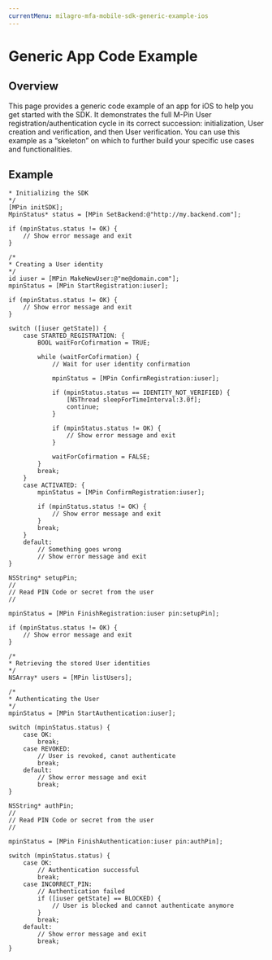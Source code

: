 ```yaml
---
currentMenu: milagro-mfa-mobile-sdk-generic-example-ios
---
```

# Generic App Code Example

## Overview

This page provides a generic code example of an app for iOS to help you get started with the SDK. It demonstrates the full M-Pin User registration/authentication cycle in its correct succession: initialization, User creation and verification, and then User verification. You can use this example as a “skeleton” on which to further build your specific use cases and functionalities.

## Example
```
* Initializing the SDK
*/
[MPin initSDK];
MpinStatus* status = [MPin SetBackend:@"http://my.backend.com"];

if (mpinStatus.status != OK) {
    // Show error message and exit
}

/*
* Creating a User identity
*/
id iuser = [MPin MakeNewUser:@"me@domain.com"];
mpinStatus = [MPin StartRegistration:iuser];

if (mpinStatus.status != OK) {
    // Show error message and exit
}

switch ([iuser getState]) {
    case STARTED_REGISTRATION: {
        BOOL waitForCofirmation = TRUE;

        while (waitForCofirmation) {
            // Wait for user identity confirmation

            mpinStatus = [MPin ConfirmRegistration:iuser];

            if (mpinStatus.status == IDENTITY_NOT_VERIFIED) {
                [NSThread sleepForTimeInterval:3.0f];
                continue;
            }

            if (mpinStatus.status != OK) {
                // Show error message and exit
            }

            waitForCofirmation = FALSE;
        }
        break;        
    }
    case ACTIVATED: {
        mpinStatus = [MPin ConfirmRegistration:iuser];

        if (mpinStatus.status != OK) {
            // Show error message and exit
        }
        break;
    }
    default:
        // Something goes wrong
        // Show error message and exit
}

NSString* setupPin;
//
// Read PIN Code or secret from the user
//

mpinStatus = [MPin FinishRegistration:iuser pin:setupPin];

if (mpinStatus.status != OK) {
    // Show error message and exit
}

/*
* Retrieving the stored User identities
*/
NSArray* users = [MPin listUsers];

/*
* Authenticating the User
*/
mpinStatus = [MPin StartAuthentication:iuser];

switch (mpinStatus.status) {
    case OK:
        break;
    case REVOKED:
        // User is revoked, canot authenticate
        break;
    default:
        // Show error message and exit
        break;
}

NSString* authPin;
//
// Read PIN Code or secret from the user
//

mpinStatus = [MPin FinishAuthentication:iuser pin:authPin];

switch (mpinStatus.status) {
    case OK:
        // Authentication successful
        break;
    case INCORRECT_PIN:
        // Authentication failed
        if ([iuser getState] == BLOCKED) {
            // User is blocked and cannot authenticate anymore
        }
        break;
    default:
        // Show error message and exit
        break;
}
```
